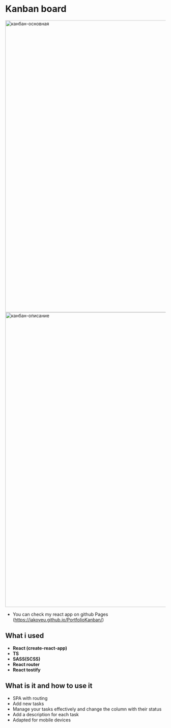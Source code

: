 # Kanban board
<img width="1785" height="915" alt="канбан-основная" src="https://github.com/user-attachments/assets/172d8952-2617-4792-94cf-bf640b0f3551" />
<img width="1714" height="924" alt="канбан-описание" src="https://github.com/user-attachments/assets/6fa62c5b-3ea5-4b93-9561-34dd8e9fbca4" />

- You can check my react app on github Pages (https://iakoveu.github.io/PortfolioKanban/)
## What i used
- **React (create-react-app)**
- **TS**
- **SASS(SCSS)**
- **React router**
- **React tostify**
## What is it and how to use it
- SPA with routing
- Add new tasks
- Manage your tasks effectively and change the column with their status
- Add a description for each task
- Adapted for mobile devices
